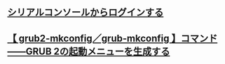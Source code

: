 ## [シリアルコンソールからログインする](https://gihyo.jp/admin/serial/01/ubuntu-recipe/0638?page=4)
## [【 grub2-mkconfig／grub-mkconfig 】コマンド――GRUB 2の起動メニューを生成する](https://atmarkit.itmedia.co.jp/ait/articles/1902/01/news045.html)
